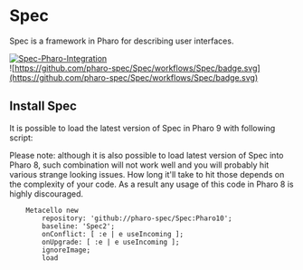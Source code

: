 # Spec

Spec is a framework in Pharo for describing user interfaces.

[![Spec-Pharo-Integration](https://github.com/pharo-spec/Spec/actions/workflows/spec-all.yml/badge.svg)](https://github.com/pharo-spec/Spec/actions/workflows/spec-all.yml)  
![https://github.com/pharo-spec/Spec/workflows/Spec/badge.svg](https://github.com/pharo-spec/Spec/workflows/Spec/badge.svg)


## Install Spec

It is possible to load the latest version of Spec in Pharo 9 with following script:

Please note: although it is also possible to load latest version of
Spec into Pharo 8, such combination will not work well and you will
probably hit various strange looking issues. How long it'll take to
hit those depends on the complexity of your code. As a result any
usage of this code in Pharo 8 is highly discouraged.

```Smalltalk
    Metacello new
        repository: 'github://pharo-spec/Spec:Pharo10';
        baseline: 'Spec2';
        onConflict: [ :e | e useIncoming ];
        onUpgrade: [ :e | e useIncoming ];
        ignoreImage;
        load
```
